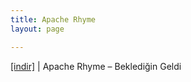 ```yaml
---
title: Apache Rhyme
layout: page

---
```

<a href="https://cloud.mail.ru/public/4445cc25aa2b/Apache%20Rhyme%20-%20Bekledi%C4%9Fin%20Geldi" target="_blank">[indir]</a>   |   Apache Rhyme &#8211; Beklediğin Geldi